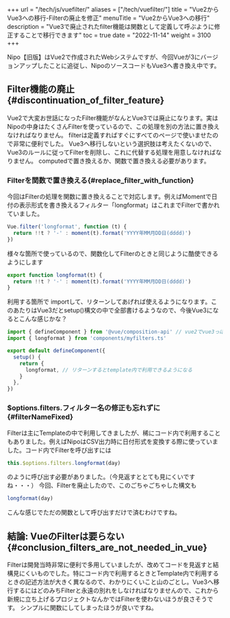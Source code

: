 +++
url = "/tech/js/vuefilter/"
aliases = ["/tech/vuefilter/"]
title = "Vue2からVue3への移行-Filterの廃止を修正"
menuTitle = "Vue2からVue3への移行"
description = "Vue3で廃止されたfilter機能は関数として定義して呼ぶように修正することで移行できます"
toc = true
date = "2022-11-14"
weight = 3100
+++

Nipo【旧版】はVue2で作成されたWebシステムですが、今回Vueが3にバージョンアップしたことに追従し、NipoのソースコードもVue3へ書き換え中です。

## Filter機能の廃止{#discontinuation_of_filter_feature}

Vue2で大変お世話になったFilter機能がなんとVue3では廃止になります。実はNipoの中身はたくさんFilterを使っているので、この処理を別の方法に置き換えなければなりません。
filterは定義すればすぐにすべてのページで使いませたので非常に便利でした。
Vue3へ移行しないという選択肢は考えたくないので、Vue3のルールに従ってFilterを削除し、これに代替する処理を用意しなければなりません。
computedで置き換えるか、関数で置き換える必要があります。

### Filterを関数で置き換える{#replace_filter_with_function}

今回はFilterの処理を関数に置き換えることで対応します。例えばMomentで日付の表示形式を書き換えるフィルター「longformat」はこれまでFilterで書かれていました。

```javascript
Vue.filter('longformat', function (t) {
  return !!t ? '-' : moment(t).format('YYYY年MM月DD日(dddd)')
})
```

様々な箇所で使っているので、関数化してFilterのときと同じように酷使できるようにします

```javascript
export function longformat(t) {
  return !!t ? '-' : moment(t).format('YYYY年MM月DD日(dddd)')
}
```

利用する箇所で importして、リターンしてあげれば使えるようになります。このあたりはVue3だとsetup()構文の中で全部書けるようなので、今後Vue3になるとこんな感じかな？

```javascript
import { defineComponent } from '@vue/composition-api' // vue2でvue3っぽいことをするにはこれを使う
import { longformat } from 'components/myfilters.ts'

export default defineComponent({
  setup() {
    return {
      longformat, // リターンするとtemplate内で利用できるようになる
    }
  },
})
```

### $options.filters.フィルター名の修正も忘れずに{#filterNameFixed}

Filterは主にTemplateの中で利用してきましたが、稀にコード内で利用することもありました。例えばNipoはCSV出力時に日付形式を変換する際に使っていました。コード内でFilterを呼び出すには

```javascript
this.$options.filters.longformat(day)
```

のように呼び出す必要がありました。（今見返すととても見にくいですね・・・）
今回、Filterを廃止したので、このごちゃごちゃした構文も

```javascript
longformat(day)
```

こんな感じでただの関数として呼び出すだけで済むわけですね。

## 結論: VueのFilterは要らない{#conclusion_filters_are_not_needed_in_vue}

Filterは開発当時非常に便利で多用していましたが、改めてコードを見返すと結構見にくいものでした。特にコード内で利用するときとTemplate内で利用するときの記述方法が大きく異なるので、わかりにくいこと山のごとし。Vue3へ移行するにはどのみちFilterと永遠の別れをしなければなりませんので、これから新規に立ち上げるプロジェクトなんかではFilterを使わないほうが良さそうです。
シンプルに関数にしてしまったほうが良いですね。
